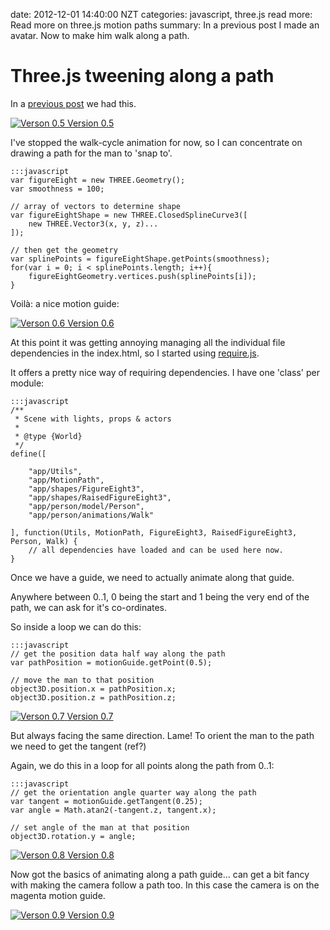 date: 2012-12-01 14:40:00 NZT
categories: javascript, three.js
read more: Read more on three.js motion paths
summary: In a previous post I made an avatar. Now to make him walk along a path.


# Three.js tweening along a path

In a [previous post][walk-cycle] we had this.

[walk-cycle]: threejs-greensock-walk-cycle-animation

<a href="walk-cycle/0.5" class="image" title="Verson 0.5" target="_blank">
  <img src="/attachments/walk-cycle/0.5.png" alt="Verson 0.5" />
</a>
<a href="walk-cycle/0.5" title="Verson 0.5" target="_blank">Version 0.5</a>

I've stopped the walk-cycle animation for now, so I can concentrate on drawing a path for the man to 'snap to'.

	:::javascript
	var figureEight = new THREE.Geometry();
	var smoothness = 100;

	// array of vectors to determine shape
	var figureEightShape = new THREE.ClosedSplineCurve3([
		new THREE.Vector3(x, y, z)...
	]);

	// then get the geometry
	var splinePoints = figureEightShape.getPoints(smoothness);
	for(var i = 0; i < splinePoints.length; i++){
	    figureEightGeometry.vertices.push(splinePoints[i]);
	}

Voilà: a nice motion guide:

<a href="walk-cycle/0.6" class="image" title="Verson 0.6" target="_blank">
  <img src="/attachments/walk-cycle/0.6.png" alt="Verson 0.6" />
</a>
<a href="walk-cycle/0.6" title="Verson 0.6" target="_blank">Version 0.6</a>

At this point it was getting annoying managing all the individual file dependencies in the index.html, so I started using [require.js][require.js].

It offers a pretty nice way of requiring dependencies. I have one 'class' per module:

	:::javascript
	/**
	 * Scene with lights, props & actors
	 *
	 * @type {World}
	 */
	define([

		"app/Utils",
		"app/MotionPath",
		"app/shapes/FigureEight3",
		"app/shapes/RaisedFigureEight3",
		"app/person/model/Person",
		"app/person/animations/Walk"

	], function(Utils, MotionPath, FigureEight3, RaisedFigureEight3, Person, Walk) {
		// all dependencies have loaded and can be used here now.
	}

[require.js]: http://requirejs.org/

Once we have a guide, we need to actually animate along that guide.

Anywhere between 0..1, 0 being the start and 1 being the very end of the path,
we can ask for it's co-ordinates.

So inside a loop we can do this:

	:::javascript
	// get the position data half way along the path
	var pathPosition = motionGuide.getPoint(0.5);
				
	// move the man to that position
	object3D.position.x = pathPosition.x;
	object3D.position.z = pathPosition.z;


<a href="walk-cycle/0.7" class="image" title="Verson 0.7" target="_blank">
  <img src="/attachments/walk-cycle/0.7.png" alt="Verson 0.7" />
</a>
<a href="walk-cycle/0.7" title="Verson 0.7" target="_blank">Version 0.7</a>

But always facing the same direction. Lame! To orient the man to the path we need to get the tangent (ref?)

Again, we do this in a loop for all points along the path from 0..1:

	:::javascript
	// get the orientation angle quarter way along the path
	var tangent = motionGuide.getTangent(0.25);
	var angle = Math.atan2(-tangent.z, tangent.x);

	// set angle of the man at that position
	object3D.rotation.y = angle;


<a href="walk-cycle/0.8" class="image" title="Verson 0.8" target="_blank">
  <img src="/attachments/walk-cycle/0.8.png" alt="Verson 0.8" />
</a>
<a href="walk-cycle/0.8" title="Verson 0.8" target="_blank">Version 0.8</a>

Now got the basics of animating along a path guide... can get a bit fancy with making the camera follow a path too.
In this case the camera is on the magenta motion guide.

<a href="walk-cycle/0.9" class="image" title="Verson 0.9" target="_blank">
  <img src="/attachments/walk-cycle/0.9.png" alt="Verson 0.9" />
</a>
<a href="walk-cycle/0.9" title="Verson 0.9" target="_blank">Version 0.9</a>

